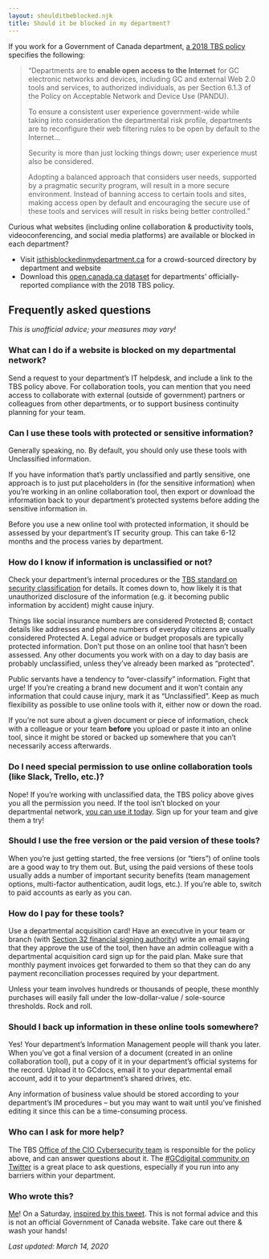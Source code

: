 ```yaml
---
layout: shoulditbeblocked.njk
title: Should it be blocked in my department?
---
```


If you work for a Government of Canada department, [a 2018 TBS policy](https://www.tbs-sct.gc.ca/pol/doc-eng.aspx?id=32588&section=html) specifies the following:

> “Departments are to **enable open access to the Internet** for GC electronic networks and devices, including GC and external Web 2.0 tools and services, to authorized individuals, as per Section 6.1.3 of the Policy on Acceptable Network and Device Use (PANDU).
> 
> To ensure a consistent user experience government-wide while taking into consideration the departmental risk profile, departments are to reconfigure their web filtering rules to be open by default to the Internet…
> 
> Security is more than just locking things down; user experience must also be considered.
> 
> Adopting a balanced approach that considers user needs, supported by a pragmatic security program, will result in a more secure environment. Instead of banning access to certain tools and sites, making access open by default and encouraging the secure use of these tools and services will result in risks being better controlled.”

Curious what websites (including online collaboration & productivity tools, videoconferencing, and social media platforms) are available or blocked in each department? 

*   Visit [isthisblockedinmydepartment.ca](https://isthisblockedinmydepartment.ca/) for a crowd-sourced directory by department and website
*   Download this [open.canada.ca dataset](https://open.canada.ca/data/en/dataset/d7aae979-e1e3-4017-a77b-b83bf9ae5f34) for departments’ officially-reported compliance with the 2018 TBS policy.

## Frequently asked questions

_This is unofficial advice; your measures may vary!_

### What can I do if a website is blocked on my departmental network?

Send a request to your department’s IT helpdesk, and include a link to the TBS policy above. For collaboration tools, you can mention that you need access to collaborate with external (outside of government) partners or colleagues from other departments, or to support business continuity planning for your team.

### Can I use these tools with protected or sensitive information?

Generally speaking, no. By default, you should only use these tools with Unclassified information. 

If you have information that’s partly unclassified and partly sensitive, one approach is to just put placeholders in (for the sensitive information) when you’re working in an online collaboration tool, then export or download the information back to your department’s protected systems before adding the sensitive information in.

Before you use a new online tool with protected information, it should be assessed by your department’s IT security group. This can take 6-12 months and the process varies by department.

### How do I know if information is unclassified or not?

Check your department’s internal procedures or the [TBS standard on security classification](https://www.tbs-sct.gc.ca/pol/doc-eng.aspx?id=32614) for details. It comes down to, how likely it is that unauthorized disclosure of the information (e.g. it becoming public information by accident) might cause injury. 

Things like social insurance numbers are considered Protected B; contact details like addresses and phone numbers of everyday citizens are usually considered Protected A. Legal advice or budget proposals are typically protected information. Don’t put those on an online tool that hasn’t been assessed. Any other documents you work with on a day to day basis are probably unclassified, unless they’ve already been marked as “protected”. 

Public servants have a tendency to “over-classify” information. Fight that urge! If you’re creating a brand new document and it won’t contain any information that could cause injury, mark it as “Unclassified”. Keep as much flexibility as possible to use online tools with it, either now or down the road.

If you’re not sure about a given document or piece of information, check with a colleague or your team **before** you upload or paste it into an online tool, since it might be stored or backed up somewhere that you can’t necessarily access afterwards. 

### Do I need special permission to use online collaboration tools (like Slack, Trello, etc.)?

Nope! If you’re working with unclassified data, the TBS policy above gives you all the permission you need. If the tool isn’t blocked on your departmental network, [you can use it today](https://twitter.com/sboots/status/1238513165119479808). Sign up for your team and give them a try!

### Should I use the free version or the paid version of these tools?

When you’re just getting started, the free versions (or “tiers”) of online tools are a good way to try them out. But, using the paid versions of these tools usually adds a number of important security benefits (team management options, multi-factor authentication, audit logs, etc.). If you’re able to, switch to paid accounts as early as you can.

### How do I pay for these tools?

Use a departmental acquisition card! Have an executive in your team or branch (with [Section 32 financial signing authority](https://www.tbs-sct.gc.ca/pol/doc-eng.aspx?id=32503&section=html)) write an email saying that they approve the use of the tool, then have an admin colleague with a departmental acquisition card sign up for the paid plan. Make sure that monthly payment invoices get forwarded to them so that they can do any payment reconciliation processes required by your department. 

Unless your team involves hundreds or thousands of people, these monthly purchases will easily fall under the low-dollar-value / sole-source thresholds. Rock and roll.

### Should I back up information in these online tools somewhere?

Yes! Your department’s Information Management people will thank you later. When you’ve got a final version of a document (created in an online collaboration tool), put a copy of it in your department’s official systems for the record. Upload it to GCdocs, email it to your departmental email account, add it to your department’s shared drives, etc. 

Any information of business value should be stored according to your department’s IM procedures – but you may want to wait until you’ve finished editing it since this can be a time-consuming process.

### Who can I ask for more help?

The TBS [Office of the CIO Cybersecurity team](mailto:ZZTBSCYBERS@tbs-sct.gc.ca) is responsible for the policy above, and can answer questions about it. The [#GCdigital community on Twitter](https://twitter.com/hashtag/GCdigital) is a great place to ask questions, especially if you run into any barriers within your department.

### Who wrote this?

[Me](https://sboots.ca/)! On a Saturday, [inspired by this tweet](https://twitter.com/iBashX/status/1238865058135932935). This is not formal advice and this is not an official Government of Canada website. Take care out there & wash your hands!

_Last updated: March 14, 2020_
